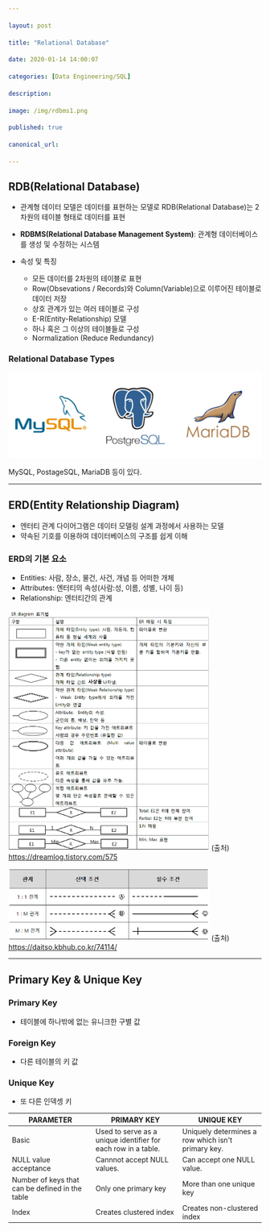 ```yaml
---

layout: post

title: "Relational Database"

date: 2020-01-14 14:00:07

categories: [Data Engineering/SQL]

description:

image: /img/rdbms1.png

published: true

canonical_url:

---
```


## RDB(Relational Database)

- 관계형 데이터 모델은 데이터를 표현하는 모델로 RDB(Relational Database)는 2차원의 테이블 형태로 데이터를 표현
- **RDBMS(Relational Database Management System)**: 관계형 데이터베이스를 생성 및 수정하는 시스템

- 속성 및 특징
  * 모든 데이터를 2차원의 테이블로 표현
  * Row(Obsevations / Records)와 Column(Variable)으로 이루어진 테이블로 데이터 저장
  * 상호 관계가 있는 여러 테이블로 구성
  * E-R(Entity-Relationship) 모델
  * 하나 혹은 그 이상의 테이블들로 구성
  * Normalization (Reduce Redundancy)

### Relational Database Types
<img src='/img/rdbms.png'>

MySQL, PostageSQL, MariaDB 등이 있다.

------------------------------------------------------------

## ERD(Entity Relationship Diagram)

- 엔터티 관계 다이어그램은 데이터 모델링 설계 과정에서 사용하는 모델
- 약속된 기호를 이용하여 데이터베이스의 구조를 쉽게 이해

### ERD의 기본 요소

- Entities: 사람, 장소, 물건, 사건, 개념 등 어떠한 개체
- Attributes: 엔터티의 속성(사람:성, 이름, 성별, 나이 등)
- Relationship: 엔터티간의 관계

<img src='/img/erd1.png' width="400"> (출처) https://dreamlog.tistory.com/575

<img src='/img/erd2.png' width='400'> (출처) https://daitso.kbhub.co.kr/74114/

--------------------------------------------------------------

## Primary Key & Unique Key

### Primary Key

- 테이블에 하나밖에 없는 유니크한 구별 값

### Foreign Key

- 다른 테이블의 키 값

### Unique Key

- 또 다른 인덱셍 키

|PARAMETER|PRIMARY KEY|UNIQUE KEY|
|---------|-----------|----------|
|Basic|Used to serve as a unique identifier for each row in a table.|Uniquely determines a row which isn't primary key.|
|NULL value acceptance|Cannnot accept NULL values.|Can accept one NULL value.|
|Number of keys that can be defined in the table|Only one primary key|More than one unique key|
|Index|Creates clustered index|Creates non-clustered index|
